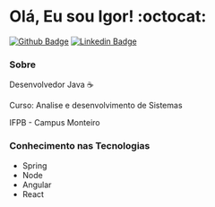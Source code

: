 # Olá, Eu sou Igor! :octocat:

[![Github Badge](https://img.shields.io/badge/-Github-000?style=flat-square&logo=Github&logoColor=white&link=https://github.com/fagnerpsantos)](https://github.com/IgorCs95)
[![Linkedin Badge](https://img.shields.io/badge/-LinkedIn-blue?style=flat-square&logo=Linkedin&logoColor=white&link=https://www.linkedin.com/in/fagnerpsantos/)](https://www.linkedin.com/in/igor-carvalho-36b673125)


### Sobre
Desenvolvedor Java  :coffee:

Curso: Analise e desenvolvimento de Sistemas

IFPB - Campus Monteiro



### Conhecimento nas Tecnologias
  * Spring
  * Node
  * Angular
  * React

   

